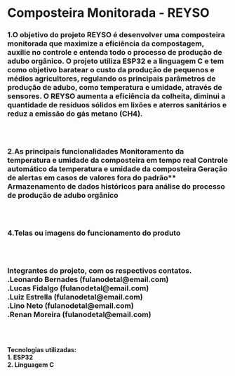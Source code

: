 # Composteira Monitorada - REYSO
<h3>
  1.O objetivo do projeto REYSO é desenvolver uma composteira monitorada que maximize a eficiência da compostagem, auxilie no controle e entenda todo o processo de produção de adubo orgânico. O projeto utiliza ESP32 e a linguagem C e tem como objetivo baratear o custo da produção de pequenos e médios agricultores, regulando os principais parâmetros de produção de adubo, como temperatura e umidade, através de sensores. O REYSO aumenta a eficiência da colheita, diminui a quantidade de resíduos sólidos em lixões e aterros sanitários e reduz a emissão do gás metano (CH4).
  <h3>
  <br>
<h3>
  2.As principais funcionalidades
Monitoramento da temperatura e umidade da composteira em tempo real
Controle automático da temperatura e umidade da composteira
Geração de alertas em casos de valores fora do padrão**
Armazenamento de dados históricos para análise do processo de produção de adubo orgânico
<h3>
  <br>
  <h3>
    4.Telas ou imagens do funcionamento do produto
    <h3>
    <br>
    <h3>
      Integrantes do projeto, com os respectivos contatos.
      <br>
      .Leonardo Bernades (fulanodetal@email.com)
      <br>
      .Lucas Fidalgo (fulanodetal@email.com)
      <br>
      .Luiz Estrella (fulanodetal@email.com)
      <br>
      .Lino Neto (fulanodetal@email.com)
      <br>
      .Renan Moreira (fulanodetal@email.com)
      <h3>
        <br>
 <h4>
   Tecnologias utilizadas:
   <br>
   1. ESP32
   <br>
   2. Linguagem C 
   <h4>

